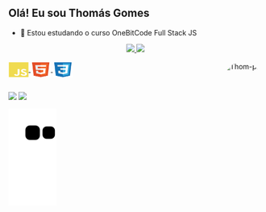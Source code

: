 ## Olá! Eu sou Thomás Gomes 

- 🌱 Estou estudando o curso OneBitCode Full Stack JS

<div align="center">
  <a href="https://github.com/thomgomes">
  <img height="180em" src="https://github-readme-stats.vercel.app/api?username=thomgomes&show_icons=true&theme=midnight-purple&include_all_commits=true&count_private=true"/>
  <img height="180em" src="https://github-readme-stats.vercel.app/api/top-langs/?username=thomgomes&layout=compact&langs_count=7&theme=midnight-purple"/>
</div>
<div style="display: inline_block"><br>
  <img align="center" alt="Thom-Js" height="30" width="40" src="https://raw.githubusercontent.com/devicons/devicon/master/icons/javascript/javascript-plain.svg">
  <img align="center" alt="Thom-HTML" height="30" width="40" src="https://raw.githubusercontent.com/devicons/devicon/master/icons/html5/html5-original.svg">
  <img align="center" alt="Thom-CSS" height="30" width="40" src="https://raw.githubusercontent.com/devicons/devicon/master/icons/css3/css3-original.svg">
  <img align="right" alt="Thom-pic" height="150" style="border-radius:50px;" src="https://cdn.discordapp.com/attachments/498166458581516298/1005179963483373599/download20220805144343.png?width=676&height=676">
</div>
  
  ##
  
  <div> 
  <a href="https://www.instagram.com/thom_gomes/" target="_blank"><img src="https://img.shields.io/badge/-Instagram-%23E4405F?style=for-the-badge&logo=instagram&logoColor=white" target="_blank"></a>
  <a href="https://www.linkedin.com/in/thom%C3%A1s-gomes-796b8152/" target="_blank"><img src="https://img.shields.io/badge/-LinkedIn-%230077B5?style=for-the-badge&logo=linkedin&logoColor=white" target="_blank"></a>
 
  ![Snake animation](https://github.com/Thomgomes/thomgomes/blob/output/github-contribution-grid-snake.svg)
 
</div>
